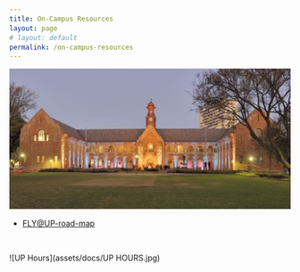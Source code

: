 ```yaml
---
title: On-Campus Resources
layout: page
# layout: default
permalink: /on-campus-resources
---
```


![UP old arts](assets/img/Old_Arts_Building_of_the_University_of_Pretoria_Museums,_South_Africa.jpg)

- [FLY@UP-road-map](assets/docs/FLY@UP-road-map.pdf)


<br>

![UP Hours](assets/docs/UP HOURS.jpg)

<!-- {% include footer.html %} -->
